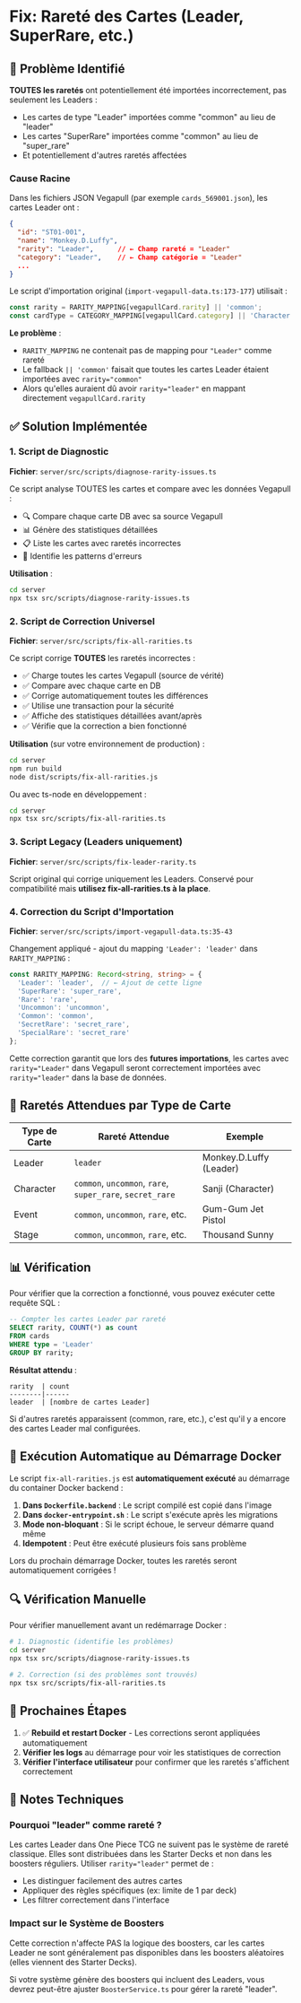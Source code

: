# Fix: Rareté des Cartes (Leader, SuperRare, etc.)

## 🐛 Problème Identifié

**TOUTES les raretés** ont potentiellement été importées incorrectement, pas seulement les Leaders :
- Les cartes de type "Leader" importées comme "common" au lieu de "leader"
- Les cartes "SuperRare" importées comme "common" au lieu de "super_rare"
- Et potentiellement d'autres raretés affectées

### Cause Racine

Dans les fichiers JSON Vegapull (par exemple `cards_569001.json`), les cartes Leader ont :
```json
{
  "id": "ST01-001",
  "name": "Monkey.D.Luffy",
  "rarity": "Leader",      // ← Champ rareté = "Leader"
  "category": "Leader",    // ← Champ catégorie = "Leader"
  ...
}
```

Le script d'importation original (`import-vegapull-data.ts:173-177`) utilisait :
```typescript
const rarity = RARITY_MAPPING[vegapullCard.rarity] || 'common';
const cardType = CATEGORY_MAPPING[vegapullCard.category] || 'Character';
```

**Le problème** :
- `RARITY_MAPPING` ne contenait pas de mapping pour `"Leader"` comme rareté
- Le fallback `|| 'common'` faisait que toutes les cartes Leader étaient importées avec `rarity="common"`
- Alors qu'elles auraient dû avoir `rarity="leader"` en mappant directement `vegapullCard.rarity`

## ✅ Solution Implémentée

### 1. Script de Diagnostic

**Fichier**: `server/src/scripts/diagnose-rarity-issues.ts`

Ce script analyse TOUTES les cartes et compare avec les données Vegapull :
- 🔍 Compare chaque carte DB avec sa source Vegapull
- 📊 Génère des statistiques détaillées
- 📋 Liste les cartes avec raretés incorrectes
- 🎯 Identifie les patterns d'erreurs

**Utilisation** :
```bash
cd server
npx tsx src/scripts/diagnose-rarity-issues.ts
```

### 2. Script de Correction Universel

**Fichier**: `server/src/scripts/fix-all-rarities.ts`

Ce script corrige **TOUTES** les raretés incorrectes :
- ✅ Charge toutes les cartes Vegapull (source de vérité)
- ✅ Compare avec chaque carte en DB
- ✅ Corrige automatiquement toutes les différences
- ✅ Utilise une transaction pour la sécurité
- ✅ Affiche des statistiques détaillées avant/après
- ✅ Vérifie que la correction a bien fonctionné

**Utilisation** (sur votre environnement de production) :
```bash
cd server
npm run build
node dist/scripts/fix-all-rarities.js
```

Ou avec ts-node en développement :
```bash
cd server
npx tsx src/scripts/fix-all-rarities.ts
```

### 3. Script Legacy (Leaders uniquement)

**Fichier**: `server/src/scripts/fix-leader-rarity.ts`

Script original qui corrige uniquement les Leaders. Conservé pour compatibilité mais **utilisez fix-all-rarities.ts à la place**.

### 4. Correction du Script d'Importation

**Fichier**: `server/src/scripts/import-vegapull-data.ts:35-43`

Changement appliqué - ajout du mapping `'Leader': 'leader'` dans `RARITY_MAPPING` :
```typescript
const RARITY_MAPPING: Record<string, string> = {
  'Leader': 'leader',  // ← Ajout de cette ligne
  'SuperRare': 'super_rare',
  'Rare': 'rare',
  'Uncommon': 'uncommon',
  'Common': 'common',
  'SecretRare': 'secret_rare',
  'SpecialRare': 'secret_rare'
};
```

Cette correction garantit que lors des **futures importations**, les cartes avec `rarity="Leader"` dans Vegapull seront correctement importées avec `rarity="leader"` dans la base de données.

## 🎯 Raretés Attendues par Type de Carte

| Type de Carte | Rareté Attendue | Exemple |
|---------------|-----------------|---------|
| Leader | `leader` | Monkey.D.Luffy (Leader) |
| Character | `common`, `uncommon`, `rare`, `super_rare`, `secret_rare` | Sanji (Character) |
| Event | `common`, `uncommon`, `rare`, etc. | Gum-Gum Jet Pistol |
| Stage | `common`, `uncommon`, `rare`, etc. | Thousand Sunny |

## 📊 Vérification

Pour vérifier que la correction a fonctionné, vous pouvez exécuter cette requête SQL :

```sql
-- Compter les cartes Leader par rareté
SELECT rarity, COUNT(*) as count
FROM cards
WHERE type = 'Leader'
GROUP BY rarity;
```

**Résultat attendu** :
```
rarity  | count
--------|------
leader  | [nombre de cartes Leader]
```

Si d'autres raretés apparaissent (common, rare, etc.), c'est qu'il y a encore des cartes Leader mal configurées.

## 🚀 Exécution Automatique au Démarrage Docker

Le script `fix-all-rarities.js` est **automatiquement exécuté** au démarrage du container Docker backend :

1. **Dans `Dockerfile.backend`** : Le script compilé est copié dans l'image
2. **Dans `docker-entrypoint.sh`** : Le script s'exécute après les migrations
3. **Mode non-bloquant** : Si le script échoue, le serveur démarre quand même
4. **Idempotent** : Peut être exécuté plusieurs fois sans problème

Lors du prochain démarrage Docker, toutes les raretés seront automatiquement corrigées !

## 🔍 Vérification Manuelle

Pour vérifier manuellement avant un redémarrage Docker :

```bash
# 1. Diagnostic (identifie les problèmes)
cd server
npx tsx src/scripts/diagnose-rarity-issues.ts

# 2. Correction (si des problèmes sont trouvés)
npx tsx src/scripts/fix-all-rarities.ts
```

## 🚀 Prochaines Étapes

1. ✅ **Rebuild et restart Docker** - Les corrections seront appliquées automatiquement
2. **Vérifier les logs** au démarrage pour voir les statistiques de correction
3. **Vérifier l'interface utilisateur** pour confirmer que les raretés s'affichent correctement

## 📝 Notes Techniques

### Pourquoi "leader" comme rareté ?

Les cartes Leader dans One Piece TCG ne suivent pas le système de rareté classique. Elles sont distribuées dans les Starter Decks et non dans les boosters réguliers. Utiliser `rarity="leader"` permet de :
- Les distinguer facilement des autres cartes
- Appliquer des règles spécifiques (ex: limite de 1 par deck)
- Les filtrer correctement dans l'interface

### Impact sur le Système de Boosters

Cette correction n'affecte PAS la logique des boosters, car les cartes Leader ne sont généralement pas disponibles dans les boosters aléatoires (elles viennent des Starter Decks).

Si votre système génère des boosters qui incluent des Leaders, vous devrez peut-être ajuster `BoosterService.ts` pour gérer la rareté "leader".

